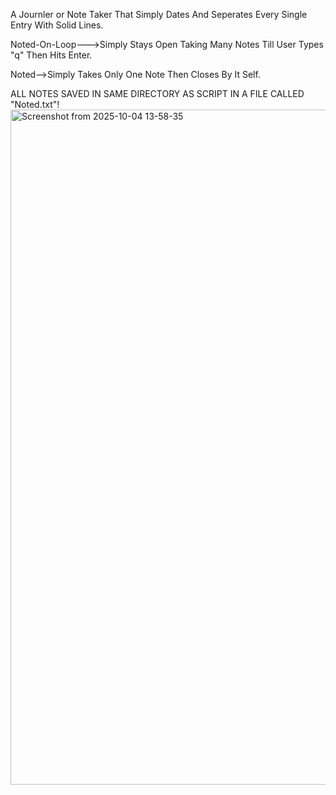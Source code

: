 A Journler or Note Taker That Simply Dates And Seperates Every Single Entry With Solid Lines.

Noted-On-Loop--->Simply Stays Open Taking Many Notes Till User Types "q" Then Hits Enter.

Noted-->Simply Takes Only One Note Then Closes By It Self.

ALL NOTES SAVED IN SAME DIRECTORY AS SCRIPT IN A FILE CALLED "Noted.txt"!
<img width="1920" height="1080" alt="Screenshot from 2025-10-04 13-58-35" src="https://github.com/user-attachments/assets/5fc475b6-7c15-4cf6-b8fc-f554953940f8" />
